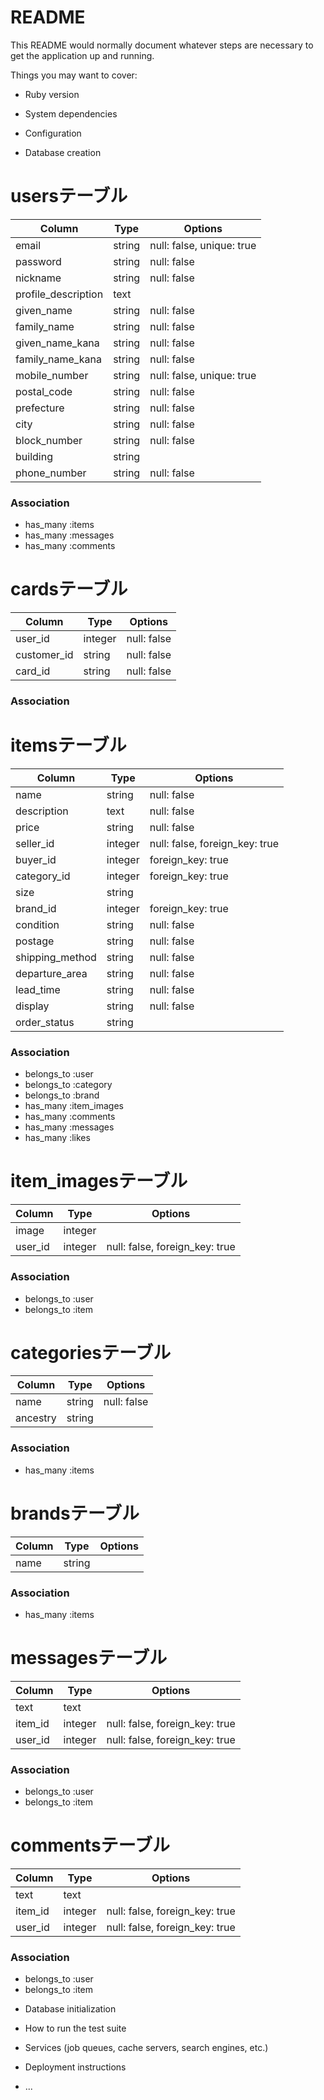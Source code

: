 # README

This README would normally document whatever steps are necessary to get the
application up and running.

Things you may want to cover:

* Ruby version

* System dependencies

* Configuration

* Database creation
# usersテーブル
|Column|Type|Options|
|------|----|-------|
|email|string|null: false, unique: true|
|password|string|null: false|
|nickname|string|null: false|
|profile_description|text||
|given_name|string|null: false|
|family_name|string|null: false|
|given_name_kana|string|null: false|
|family_name_kana|string|null: false|
|mobile_number|string|null: false, unique: true|
|postal_code|string|null: false|
|prefecture|string|null: false|
|city|string|null: false|
|block_number|string|null: false|
|building|string||
|phone_number|string|null: false|

### Association
- has_many :items
- has_many :messages
- has_many :comments

# cardsテーブル
|Column|Type|Options|
|------|----|-------|
|user_id|integer|null: false|
|customer_id|string|null: false|
|card_id|string|null: false|

### Association

# itemsテーブル
|Column|Type|Options|
|------|----|-------|
|name|string|null: false|
|description|text|null: false|
|price|string|null: false|
|seller_id|integer|null: false, foreign_key: true|
|buyer_id|integer|foreign_key: true|
|category_id|integer|foreign_key: true|
|size|string||
|brand_id|integer|foreign_key: true|
|condition|string|null: false|
|postage|string|null: false|
|shipping_method|string|null: false|
|departure_area|string|null: false|
|lead_time|string|null: false|
|display|string|null: false|
|order_status|string||

### Association
- belongs_to :user
- belongs_to :category
- belongs_to :brand
- has_many :item_images
- has_many :comments
- has_many :messages
- has_many :likes

# item_imagesテーブル
|Column|Type|Options|
|------|----|-------|
|image|integer||
|user_id|integer|null: false, foreign_key: true|

### Association
- belongs_to :user
- belongs_to :item

# categoriesテーブル
|Column|Type|Options|
|------|----|-------|
|name|string|null: false|
|ancestry|string||

### Association
- has_many :items

# brandsテーブル
|Column|Type|Options|
|------|----|-------|
|name|string||

### Association
- has_many :items

# messagesテーブル
|Column|Type|Options|
|------|----|-------|
|text|text||
|item_id|integer|null: false, foreign_key: true|
|user_id|integer|null: false, foreign_key: true|

### Association
- belongs_to :user
- belongs_to :item

# commentsテーブル
|Column|Type|Options|
|------|----|-------|
|text|text||
|item_id|integer|null: false, foreign_key: true|
|user_id|integer|null: false, foreign_key: true|

### Association
- belongs_to :user
- belongs_to :item
* Database initialization

* How to run the test suite

* Services (job queues, cache servers, search engines, etc.)

* Deployment instructions

* ...
